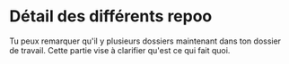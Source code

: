 # Détail des différents repoo

Tu peux remarquer qu'il y plusieurs dossiers maintenant dans ton dossier de travail. Cette partie vise à clarifier qu'est ce qui fait quoi.
